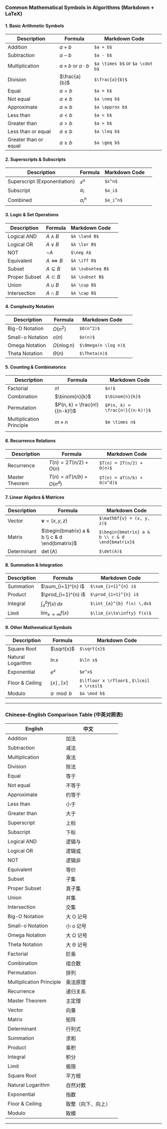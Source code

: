 ### **Common Mathematical Symbols in Algorithms (Markdown + LaTeX)**  

#### **1. Basic Arithmetic Symbols**  
| Description           | Formula                     | Markdown Code                   |     |
| --------------------- | --------------------------- | ------------------------------- | --- |
| Addition              | $a + b$                     | `$a + b$`                       |     |
| Subtraction           | $a - b$                     | `$a - b$`                       |     |
| Multiplication        | $a \times b$ or $a \cdot b$ | `$a \times b$` or `$a \cdot b$` |     |
| Division              | $\frac{a}{b}$               | `$\frac{a}{b}$`                 |     |
| Equal                 | $a = b$                     | `$a = b$`                       |     |
| Not equal             | $a \neq b$                  | `$a \neq b$`                    |     |
| Approximate           | $a \approx b$               | `$a \approx b$`                 |     |
| Less than             | $a < b$                     | `$a < b$`                       |     |
| Greater than          | $a > b$                     | `$a > b$`                       |     |
| Less than or equal    | $a \leq b$                  | `$a \leq b$`                    |     |
| Greater than or equal | $a \geq b$                  | `$a \geq b$`                    |     |

#### **2. Superscripts & Subscripts**  
| Description                  | Formula | Markdown Code |     |
| ---------------------------- | ------- | ------------- | --- |
| Superscript (Exponentiation) | $x^n$   | `$x^n$`       |     |
| Subscript                    | $a_i$   | `$a_i$`       |     |
| Combined                     | $a_i^n$ | `$a_i^n$`     |     |

#### **3. Logic & Set Operations**  
| Description   | Formula         | Markdown Code     |     |
| ------------- | --------------- | ----------------- | --- |
| Logical AND   | $A \land B$     | `$A \land B$`     |     |
| Logical OR    | $A \lor B$      | `$A \lor B$`      |     |
| NOT           | $\neg A$        | `$\neg A$`        |     |
| Equivalent    | $A \iff B$      | `$A \iff B$`      |     |
| Subset        | $A \subseteq B$ | `$A \subseteq B$` |     |
| Proper Subset | $A \subset B$   | `$A \subset B$`   |     |
| Union         | $A \cup B$      | `$A \cup B$`      |     |
| Intersection  | $A \cap B$      | `$A \cap B$`      |     |

#### **4. Complexity Notation**  
| Description      | Formula            | Markdown Code        |     |
| ---------------- | ------------------ | -------------------- | --- |
| Big-O Notation   | $O(n^2)$           | `$O(n^2)$`           |     |
| Small-o Notation | $o(n)$             | `$o(n)$`             |     |
| Omega Notation   | $\Omega(n \log n)$ | `$\Omega(n \log n)$` |     |
| Theta Notation   | $\Theta(n)$        | `$\Theta(n)$`        |     |

#### **5. Counting & Combinatorics**  
| Description              | Formula                       | Markdown Code                   |     |
| ------------------------ | ----------------------------- | ------------------------------- | --- |
| Factorial                | $n!$                          | `$n!$`                          |     |
| Combination              | $\binom{n}{k}$                | `$\binom{n}{k}$`                |     |
| Permutation              | $P(n, k) = \frac{n!}{(n-k)!}$ | `$P(n, k) = \frac{n!}{(n-k)!}$` |     |
| Multiplication Principle | $m \times n$                  | `$m \times n$`                  |     |
|                          |                               |                                 |     |

#### **6. Recurrence Relations**  
| Description    | Formula                   | Markdown Code               |     |
| -------------- | ------------------------- | --------------------------- | --- |
| Recurrence     | $T(n) = 2T(n/2) + O(n)$   | `$T(n) = 2T(n/2) + O(n)$`   |     |
| Master Theorem | $T(n) = aT(n/b) + O(n^d)$ | `$T(n) = aT(n/b) + O(n^d)$` |     |

#### **7. Linear Algebra & Matrices**  
| Description | Formula                                        | Markdown Code                                    |     |
| ----------- | ---------------------------------------------- | ------------------------------------------------ | --- |
| Vector      | $\mathbf{v} = (x, y, z)$                       | `$\mathbf{v} = (x, y, z)$`                       |     |
| Matrix      | $\begin{bmatrix} a & b \\ c & d \end{bmatrix}$ | `$\begin{bmatrix} a & b \\ c & d \end{bmatrix}$` |     |
| Determinant | $\det(A)$                                      | `$\det(A)$`                                      |     |

#### **8. Summation & Integration**  
| Description | Formula                  | Markdown Code              |     |
| ----------- | ------------------------ | -------------------------- | --- |
| Summation   | $\sum_{i=1}^{n} i$       | `$\sum_{i=1}^{n} i$`       |     |
| Product     | $\prod_{i=1}^{n} i$      | `$\prod_{i=1}^{n} i$`      |     |
| Integral    | $\int_{a}^{b} f(x) \,dx$ | `$\int_{a}^{b} f(x) \,dx$` |     |
| Limit       | $\lim_{x\to\infty} f(x)$ | `$\lim_{x\to\infty} f(x)$` |     |

#### **9. Other Mathematical Symbols**  
| Description       | Formula                                 | Markdown Code                               |     |
| ----------------- | --------------------------------------- | ------------------------------------------- | --- |
| Square Root       | $\sqrt{x}$                              | `$\sqrt{x}$`                                |     |
| Natural Logarithm | $\ln x$                                 | `$\ln x$`                                   |     |
| Exponential       | $e^x$                                   | `$e^x$`                                     |     |
| Floor & Ceiling   | $\lfloor x \rfloor$ , $\lceil x \rceil$ | `$\lfloor x \rfloor$` , `$\lceil x \rceil$` |     |
| Modulo            | $a \mod b$                              | `$a \mod b$`                                |     |

---

### **Chinese-English Comparison Table (中英对照表)**  
| English                  | 中文        |     |
| ------------------------ | --------- | --- |
| Addition                 | 加法        |     |
| Subtraction              | 减法        |     |
| Multiplication           | 乘法        |     |
| Division                 | 除法        |     |
| Equal                    | 等于        |     |
| Not equal                | 不等于       |     |
| Approximate              | 约等于       |     |
| Less than                | 小于        |     |
| Greater than             | 大于        |     |
| Superscript              | 上标        |     |
| Subscript                | 下标        |     |
| Logical AND              | 逻辑与       |     |
| Logical OR               | 逻辑或       |     |
| NOT                      | 逻辑非       |     |
| Equivalent               | 等价        |     |
| Subset                   | 子集        |     |
| Proper Subset            | 真子集       |     |
| Union                    | 并集        |     |
| Intersection             | 交集        |     |
| Big-O Notation           | 大 O 记号    |     |
| Small-o Notation         | 小 o 记号    |     |
| Omega Notation           | 大 Ω 记号    |     |
| Theta Notation           | 大 Θ 记号    |     |
| Factorial                | 阶乘        |     |
| Combination              | 组合数       |     |
| Permutation              | 排列        |     |
| Multiplication Principle | 乘法原理      |     |
| Recurrence               | 递归关系      |     |
| Master Theorem           | 主定理       |     |
| Vector                   | 向量        |     |
| Matrix                   | 矩阵        |     |
| Determinant              | 行列式       |     |
| Summation                | 求和        |     |
| Product                  | 乘积        |     |
| Integral                 | 积分        |     |
| Limit                    | 极限        |     |
| Square Root              | 平方根       |     |
| Natural Logarithm        | 自然对数      |     |
| Exponential              | 指数        |     |
| Floor & Ceiling          | 取整（向下、向上） |     |
| Modulo                   | 取模        |     |

---

